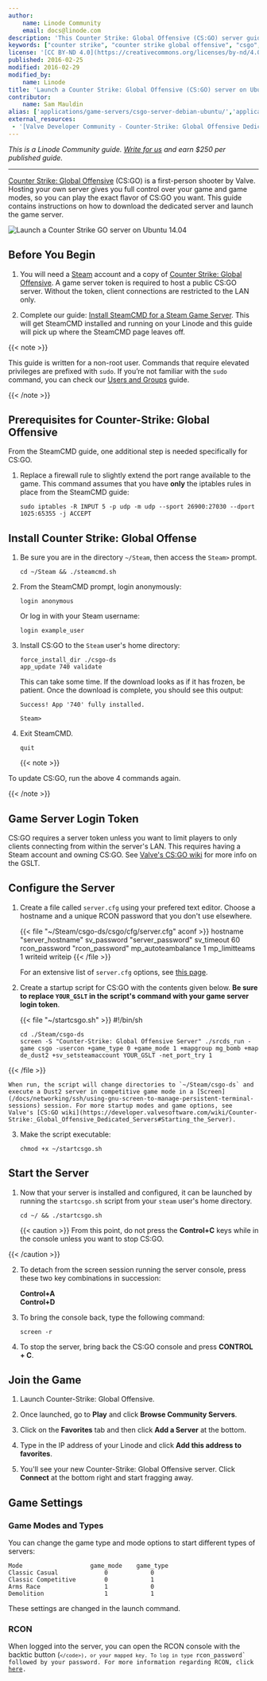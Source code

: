 ```yaml
---
author:
    name: Linode Community
    email: docs@linode.com
description: 'This Counter Strike: Global Offensive (CS:GO) server guide contains instructions on how to install SteamCMD, download the dedicated server, and launch the game server.'
keywords: ["counter strike", "counter strike global offensive", "csgo", "cs:go", "csgo server", "csgo server hosting", " steam servers", "game servers", "games", "ubuntu", "ubuntu 14.04"]
license: '[CC BY-ND 4.0](https://creativecommons.org/licenses/by-nd/4.0)'
published: 2016-02-25
modified: 2016-02-29
modified_by:
    name: Linode
title: 'Launch a Counter Strike: Global Offensive (CS:GO) server on Ubuntu 14.04'
contributor:
    name: Sam Mauldin
alias: ['applications/game-servers/csgo-server-debian-ubuntu/','applications/game-servers/launch-a-counter-strike-global-offensive-server-on-ubuntu-14-04/']
external_resources:
 - '[Valve Developer Community - Counter-Strike: Global Offensive Dedicated Servers](https://developer.valvesoftware.com/wiki/Counter-Strike:_Global_Offensive_Dedicated_Servers)'
---
```


*This is a Linode Community guide. [Write for us](/docs/contribute) and earn $250 per published guide.*

<hr>

[Counter Strike: Global Offensive](http://store.steampowered.com/app/730) (CS:GO) is a first-person shooter by Valve. Hosting your own server gives you full control over your game and game modes, so you can play the exact flavor of CS:GO you want. This guide contains instructions on how to download the dedicated server and launch the game server.

![Launch a Counter Strike GO server on Ubuntu 14.04](/docs/assets/launch-a-cs-go-server-on-ubuntu-14-04.png)

## Before You Begin

1.  You will need a [Steam](http://store.steampowered.com) account and a copy of [Counter Strike: Global Offensive](http://store.steampowered.com/app/730/). A game server token is required to host a public CS:GO server. Without the token, client connections are restricted to the LAN only.

2.  Complete our guide: [Install SteamCMD for a Steam Game Server](/docs/applications/game-servers/install-steamcmd-for-a-steam-game-server). This will get SteamCMD installed and running on your Linode and this guide will pick up where the SteamCMD page leaves off.

{{< note >}}

This guide is written for a non-root user. Commands that require elevated privileges are prefixed with `sudo`. If you’re not familiar with the `sudo` command, you can check our [Users and Groups](/docs/tools-reference/linux-users-and-groups) guide.

{{< /note >}}

## Prerequisites for Counter-Strike: Global Offensive

From the SteamCMD guide, one additional step is needed specifically for CS:GO.

1.  Replace a firewall rule to slightly extend the port range available to the game. This command assumes that you have **only** the iptables rules in place from the SteamCMD guide:

        sudo iptables -R INPUT 5 -p udp -m udp --sport 26900:27030 --dport 1025:65355 -j ACCEPT

## Install Counter Strike: Global Offense

1.  Be sure you are in the directory `~/Steam`, then access the `Steam>` prompt.

        cd ~/Steam && ./steamcmd.sh

2.  From the SteamCMD prompt, login anonymously:

        login anonymous

    Or log in with your Steam username:

        login example_user

3.  Install CS:GO to the `Steam` user's home directory:

        force_install_dir ./csgo-ds
        app_update 740 validate

    This can take some time. If the download looks as if it has frozen, be patient. Once the download is complete, you should see this output:

        Success! App '740' fully installed.

        Steam>

4.  Exit SteamCMD.

        quit

    {{< note >}}

To update CS:GO, run the above 4 commands again.

{{< /note >}}

## Game Server Login Token

CS:GO requires a server token unless you want to limit players to only clients connecting from within the server's LAN. This requires having a Steam account and owning CS:GO. See [Valve's CS:GO wiki](https://developer.valvesoftware.com/wiki/Counter-Strike:_Global_Offensive_Dedicated_Servers#Registering_Game_Server_Login_Token) for more info on the GSLT.

## Configure the Server

1.  Create a file called `server.cfg` using your prefered text editor. Choose a hostname and a unique RCON password that you don't use elsewhere.

    {{< file "~/Steam/csgo-ds/csgo/cfg/server.cfg" aconf >}}
hostname "server_hostname"
        sv_password "server_password"
        sv_timeout 60
        rcon_password "rcon_password"
        mp_autoteambalance 1
        mp_limitteams 1
        writeid
        writeip
{{< /file >}}


    For an extensive list of `server.cfg` options, see [this page](http://csgodev.com/csgodev-server-cfg-for-csgo/).

2.  Create a startup script for CS:GO with the contents given below. **Be sure to replace `YOUR_GSLT` in the script's command with your game server login token**.

    {{< file "~/startcsgo.sh" >}}
#!/bin/sh

        cd ./Steam/csgo-ds
        screen -S "Counter-Strike: Global Offensive Server" ./srcds_run -game csgo -usercon +game_type 0 +game_mode 1 +mapgroup mg_bomb +map de_dust2 +sv_setsteamaccount YOUR_GSLT -net_port_try 1
{{< /file >}}


    When run, the script will change directories to `~/Steam/csgo-ds` and execute a Dust2 server in competitive game mode in a [Screen](/docs/networking/ssh/using-gnu-screen-to-manage-persistent-terminal-sessions) session. For more startup modes and game options, see Valve's [CS:GO wiki](https://developer.valvesoftware.com/wiki/Counter-Strike:_Global_Offensive_Dedicated_Servers#Starting_the_Server).

3.  Make the script executable:

        chmod +x ~/startcsgo.sh

## Start the Server

1.  Now that your server is installed and configured, it can be launched by running the `startcsgo.sh` script from your `steam` user's home directory.

        cd ~/ && ./startcsgo.sh

    {{< caution >}}
From this point, do not press the **Control+C** keys while in the console unless you want to stop CS:GO.

{{< /caution >}}

2.  To detach from the screen session running the server console, press these two key combinations in succession:

    **Control+A**<br>
    **Control+D**

3.  To bring the console back, type the following command:

        screen -r

4.  To stop the server, bring back the CS:GO console and press **CONTROL + C**.

## Join the Game

1.  Launch Counter-Strike: Global Offensive.

2.  Once launched, go to **Play** and click **Browse Community Servers**.

3.  Click on the **Favorites** tab and then click **Add a Server** at the bottom.

4.  Type in the IP address of your Linode and click **Add this address to favorites**.

5.  You'll see your new Counter-Strike: Global Offensive server. Click **Connect** at the bottom right and start fragging away.


## Game Settings

### Game Modes and Types

You can change the game type and mode options to start different types of servers:

    Mode                   game_mode    game_type
    Classic Casual             0            0
    Classic Competitive        0            1
    Arms Race                  1            0
    Demolition                 1            1

These settings are changed in the launch command.

### RCON

When logged into the server, you can open the RCON console with the backtic button (<code>`</code>), or your mapped key. To log in type `rcon_password` followed by your password. For more information regarding RCON, click [here](/docs/applications/game-servers/team-fortress2-on-debian-and-ubuntu#rcon).
